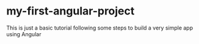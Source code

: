 # my-first-angular-project
This is just a basic tutorial following some steps to build a very simple app using Angular
